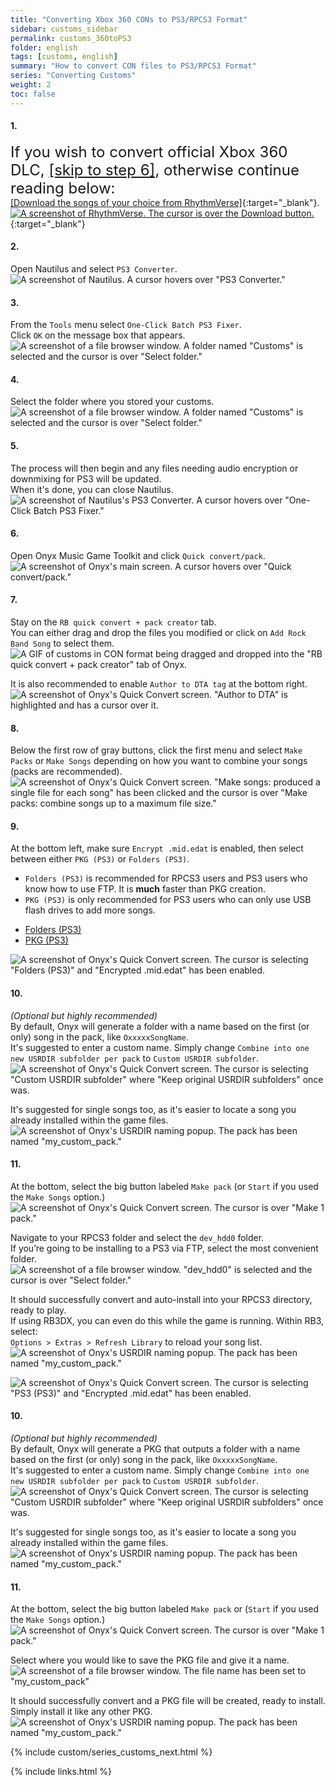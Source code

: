 ```yaml
---
title: "Converting Xbox 360 CONs to PS3/RPCS3 Format"
sidebar: customs_sidebar
permalink: customs_360toPS3
folder: english
tags: [customs, english]
summary: "How to convert CON files to PS3/RPCS3 Format"
series: "Converting Customs"
weight: 2
toc: false
---
```


#### 1.
<span style="font-size:x-large;">If you wish to convert official Xbox 360 DLC, [[skip to step 6]](customs_360toPS3#6), otherwise continue reading below:</span>
<br>
[[Download the songs of your choice from RhythmVerse]](https://rhythmverse.co/songfiles/game/rb3xbox){:target="_blank"}.  
[![A screenshot of RhythmVerse. The cursor is over the Download button.](https://carlmylo.github.io/rb3-pc/images/xtra/customs/rhythmverse.png)](https://rhythmverse.co/songfiles/game/rb3xbox "RhythmVerse"){:target="_blank"}

#### 2.
Open Nautilus and select `PS3 Converter`.  
![A screenshot of Nautilus. A cursor hovers over "PS3 Converter."](https://carlmylo.github.io/rb3-pc/images/xtra/customs/nautilushomeps3.png "Nautilus")

#### 3.
From the `Tools` menu select `One-Click Batch PS3 Fixer`.  
Click `OK` on the message box that appears.  
![A screenshot of a file browser window. A folder named "Customs" is selected and the cursor is over "Select folder."](https://carlmylo.github.io/rb3-pc/images/xtra/customs/nautilusps3oneclick.png "Select the folder where your CON files are")

#### 4.
Select the folder where you stored your customs.  
![A screenshot of a file browser window. A folder named "Customs" is selected and the cursor is over "Select folder."](https://carlmylo.github.io/rb3-pc/images/xtra/customs/selectconfolder.png "Select the folder where your CON files are")

#### 5.
The process will then begin and any files needing audio encryption or downmixing for PS3 will be updated.  
When it's done, you can close Nautilus.  
![A screenshot of Nautilus's PS3 Converter. A cursor hovers over "One-Click Batch PS3 Fixer."](https://carlmylo.github.io/rb3-pc/images/xtra/customs/nautilusps3fixerdone.png "PS3 Converter")

#### 6.
Open Onyx Music Game Toolkit and click `Quick convert/pack`.  
![A screenshot of Onyx's main screen. A cursor hovers over "Quick convert/pack."](https://carlmylo.github.io/rb3-pc/images/xtra/customs/onyxhomequick.png "Onyx Console")

#### 7.
Stay on the `RB quick convert + pack creator` tab.  
You can either drag and drop the files you modified or click on `Add Rock Band Song` to select them.  
![A GIF of customs in CON format being dragged and dropped into the "RB quick convert + pack creator" tab of Onyx.](https://carlmylo.github.io/rb3-pc/images/xtra/customs/onyxdraganddrop.gif "Quick Convert")

It is also recommended to enable `Author to DTA tag` at the bottom right.  
![A screenshot of Onyx's Quick Convert screen. "Author to DTA" is highlighted and has a cursor over it.](https://carlmylo.github.io/rb3-pc/images/xtra/customs/onyxauthor.png "Quick Convert")

#### 8.
Below the first row of gray buttons, click the first menu and select `Make Packs` or `Make Songs` depending on how you want to combine your songs (packs are recommended).  
![A screenshot of Onyx's Quick Convert screen. "Make songs: produced a single file for each song" has been clicked and the cursor is over "Make packs: combine songs up to a maximum file size."](https://carlmylo.github.io/rb3-pc/images/xtra/customs/onyxmakepacks.png "Quick Convert")

#### 9.
At the bottom left, make sure `Encrypt .mid.edat` is enabled, then select between either `PKG (PS3)` or `Folders (PS3)`.  
* `Folders (PS3)` is recommended for RPCS3 users and PS3 users who know how to use FTP. It is **much** faster than PKG creation.
* `PKG (PS3)` is only recommended for PS3 users who can only use USB flash drives to add more songs.

<ul id="profileTabs" class="nav nav-tabs">
    <li class="active"><a href="#folders" data-toggle="tab">Folders (PS3)</a></li>
    <li><a href="#pkg" data-toggle="tab">PKG (PS3)</a></li>
</ul>
  <div class="tab-content">
<div role="tabpanel" class="tab-pane active" id="folders">
<img src="https://carlmylo.github.io/rb3-pc/images/xtra/customs/onyxoutfolder.png" alt="A screenshot of Onyx's Quick Convert screen. The cursor is selecting &quot;Folders (PS3)&quot; and &quot;Encrypted .mid.edat&quot; has been enabled." title="Quick Convert">
<h4>10.</h4>
<p><em>(Optional but highly recommended)</em><br>
By default, Onyx will generate a folder with a name based on the first (or only) song in the pack, like <code>OxxxxxSongName</code>.<br>
It's suggested to enter a custom name. Simply change <code>Combine into one new USRDIR subfolder per pack</code> to <code>Custom USRDIR subfolder</code>.<br>
<img src="https://carlmylo.github.io/rb3-pc/images/xtra/customs/onyxfoldernamerpcs3.png" alt="A screenshot of Onyx's Quick Convert screen. The cursor is selecting &quot;Custom USRDIR subfolder&quot; where &quot;Keep original USRDIR subfolders&quot; once was." title="Quick Convert"></p>
<p>It's suggested for single songs too, as it's easier to locate a song you already installed within the game files.<br>
<img src="https://carlmylo.github.io/rb3-pc/images/xtra/customs/onyxnamepack.png" alt="A screenshot of Onyx's USRDIR naming popup. The pack has been named &quot;my_custom_pack.&quot;" title="Quick Convert"></p>
<h4>11.</h4>
<p>At the bottom, select the big button labeled <code>Make pack</code> (or <code>Start</code> if you used the <code>Make Songs</code> option.)<br>
<img src="https://carlmylo.github.io/rb3-pc/images/xtra/customs/onyxmakepackrpcs3.png" alt="A screenshot of Onyx's Quick Convert screen. The cursor is over &quot;Make 1 pack.&quot;" title="Quick Convert"></p>
<p>Navigate to your RPCS3 folder and select the <code>dev_hdd0</code> folder.<br>
If you’re going to be installing to a PS3 via FTP, select the most convenient folder.<br>
<img src="https://carlmylo.github.io/rb3-pc/images/xtra/customs/savefolder.png" alt="A screenshot of a file browser window. &quot;dev_hdd0&quot; is selected and the cursor is over &quot;Select folder.&quot;" title="Select Folder"></p>
<p>It should successfully convert and auto-install into your RPCS3 directory, ready to play.<br>
If using RB3DX, you can even do this while the game is running. Within RB3, select:<br>
<code>Options &gt; Extras &gt; Refresh Library</code> to reload your song list.<br>
<img src="https://carlmylo.github.io/rb3-pc/images/xtra/customs/onyxcreatedrpcs3.png" alt="A screenshot of Onyx's USRDIR naming popup. The pack has been named &quot;my_custom_pack.&quot;" title="Quick Convert"></p>

</div>
<div role="tabpanel" class="tab-pane" id="pkg">
<img src="https://carlmylo.github.io/rb3-pc/images/xtra/customs/onyxoutpkg.png" alt="A screenshot of Onyx's Quick Convert screen. The cursor is selecting &quot;PS3 (PS3)&quot; and &quot;Encrypted .mid.edat&quot; has been enabled." title="Quick Convert">
<h4>10.</h4>
<p><em>(Optional but highly recommended)</em><br>
By default, Onyx will generate a PKG that outputs a folder with a name based on the first (or only) song in the pack, like <code>OxxxxxSongName</code>.<br>
It's suggested to enter a custom name. Simply change <code>Combine into one new USRDIR subfolder per pack</code> to <code>Custom USRDIR subfolder</code>.<br>
<img src="https://carlmylo.github.io/rb3-pc/images/xtra/customs/onyxfoldernamepkg.png" alt="A screenshot of Onyx's Quick Convert screen. The cursor is selecting &quot;Custom USRDIR subfolder&quot; where &quot;Keep original USRDIR subfolders&quot; once was." title="Quick Convert"></p>
<p>It's suggested for single songs too, as it's easier to locate a song you already installed within the game files.<br>
<img src="https://carlmylo.github.io/rb3-pc/images/xtra/customs/onyxnamepack.png" alt="A screenshot of Onyx's USRDIR naming popup. The pack has been named &quot;my_custom_pack.&quot;" title="Quick Convert"></p>
<h4>11.</h4>
<p>At the bottom, select the big button labeled <code>Make pack</code> or (<code>Start</code> if you used the <code>Make Songs</code> option.)<br>
<img src="https://carlmylo.github.io/rb3-pc/images/xtra/customs/onyxmakepackpkg.png" alt="A screenshot of Onyx's Quick Convert screen. The cursor is over &quot;Make 1 pack.&quot;" title="Quick Convert"></p>
<p>Select where you would like to save the PKG file and give it a name.<br>
<img src="https://carlmylo.github.io/rb3-pc/images/xtra/customs/savepkg.png" alt="A screenshot of a file browser window. The file name has been set to &quot;my_custom_pack&quot;" title="Select Folder"></p>
<p>It should successfully convert and a PKG file will be created, ready to install.<br>
Simply install it like any other PKG.<br>
<img src="https://carlmylo.github.io/rb3-pc/images/xtra/customs/onyxcreatedpkg.png" alt="A screenshot of Onyx's USRDIR naming popup. The pack has been named &quot;my_custom_pack.&quot;" title="Quick Convert"></p>

</div>
</div>

{% include custom/series_customs_next.html %}

{% include links.html %}